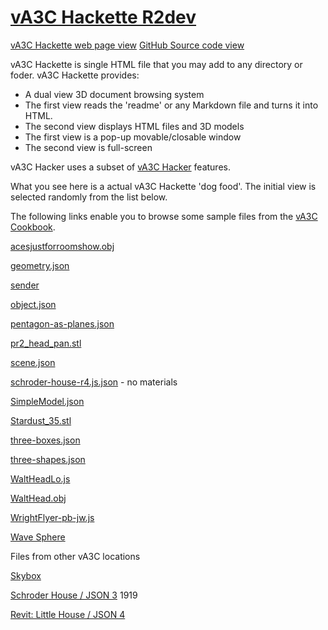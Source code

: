 [vA3C Hackette R2dev]( ./va3c-hackette-r2dev.html )
===

[vA3C Hackette web page view]( http://va3c.github.io/viewer/va3c-hackette/ "Browse through files with vA3C Hackette" )
[GitHub Source code view]( https://github.com/va3c/viewer/tree/gh-pages/va3c-hackette "View and edit files with GitHub")

vA3C Hackette is single HTML file that you may add to any directory or foder. vA3C Hackette provides:

* A dual view 3D document browsing system
* The first view reads the 'readme' or any Markdown file and turns it into HTML.
* The second view displays HTML files and 3D models
* The first view is a pop-up movable/closable window
* The second view is full-screen

vA3C Hacker uses a subset of [vA3C Hacker]( http://va3c.github.io/viewer/va3c-hacker/latest ) features.

What you see here is a actual vA3C Hackette 'dog food'. The initial view is selected randomly from the list below.

The following links enable you to browse some sample files from the [vA3C Cookbook]( http://va3c.github.io/viewer/cookbook/readme-reader.html ).

[acesjustforroomshow.obj]( #../../cookbook/samples/acesjustforroomshow.obj#pz=80#ry=3#sx=20#sy=20#sz=20# )

[geometry.json]( sender.html#../../cookbook/samples/geometry.json# )  

[sender]( sender.html )


[object.json]( #../../cookbook/samples/object.json# )

[pentagon-as-planes.json]( #../../cookbook/samples/pentagon-as-planes.json# )

[pr2_head_pan.stl]( #../../cookbook/samples/pr2_head_pan.stl#py=15#sx=100#sy=100#sz=100# )

[scene.json]( #../../cookbook/samples/scene.json# )

[schroder-house-r4.js.json]( #../../cookbook/samples/schroder-house-r4.js.json# ) - no materials

[SimpleModel.json]( #../../cookbook/samples/SimpleModel.json# )

[Stardust_35.stl]( #../../cookbook/samples/Stardust_35.stl#new=true )

[three-boxes.json]( #../../cookbook/samples/three-boxes.json# )

[three-shapes.json]( #../../cookbook/samples/three-shapes.json# )

[WaltHeadLo.js]( #../../cookbook/samples/WaltHeadLo.js#py=50# )

[WaltHead.obj]( #../../cookbook/samples/WaltHead.obj#py=50# )

[WrightFlyer-pb-jw.js]( #../../cookbook/samples/WrightFlyer-pb-jw.js#py=20#sx=20#sy=20#sz=20 )

[Wave Sphere]( #../../cookbook/samples/wave-sphere.html# )

Files from other vA3C locations

[Skybox]( #../../va3c-hacker/templates/template-skybox.html# )

[Schroder House / JSON 3]( #../../../3d-warehouse-samples/schroder-house/untitled/schroder-house.js#sx=5#sy=5#sz=5 ) 1919 

[Revit: Little House / JSON 4]( #../../../RvtVa3c/models/little_house.rvt.js#py=2#ry=3#sx=0.01#sy=0.01#sz=0.01# )


